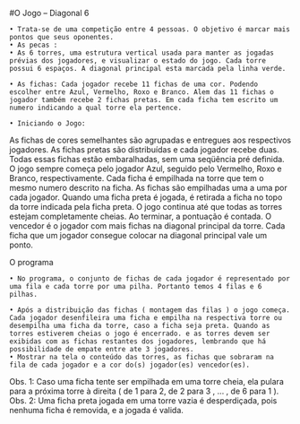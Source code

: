 #O Jogo – Diagonal 6

    • Trata-se de uma competição entre 4 pessoas. O objetivo é marcar mais pontos que seus oponentes.                                            
    • As pecas : 
    • As 6 torres, uma estrutura vertical usada para manter as jogadas prévias dos jogadores, e visualizar o estado do jogo. Cada torre possui 6 espaços. A diagonal principal esta marcada pela linha verde.
                                     
    • As fichas: Cada jogador recebe 11 fichas de uma cor. Podendo escolher entre Azul, Vermelho, Roxo e Branco. Alem das 11 fichas o jogador também recebe 2 fichas pretas. Em cada ficha tem escrito um numero indicando a qual torre ela pertence.
                       
    • Iniciando o Jogo:
As fichas de cores semelhantes são agrupadas e entregues aos respectivos jogadores. As fichas pretas são distribuídas e cada jogador recebe duas. Todas essas fichas estão embaralhadas, sem uma seqüência pré definida. O jogo sempre começa pelo jogador Azul, seguido pelo Vermelho, Roxo e Branco, respectivamente. Cada ficha é empilhada na torre que tem o mesmo numero descrito na ficha. As fichas são empilhadas uma a uma por cada jogador. Quando uma ficha preta é jogada, é retirada a ficha no topo da torre indicada pela ficha preta. O jogo continua até que todas as torres estejam completamente cheias. Ao terminar, a pontuação é contada. O vencedor é o jogador com mais fichas na diagonal principal da torre. Cada ficha que um jogador consegue colocar na diagonal principal vale um ponto.

O programa

    • No programa, o conjunto de fichas de cada jogador é representado por uma fila e cada torre por uma pilha. Portanto temos 4 filas e 6 pilhas.
    
    • Após a distribuição das fichas ( montagem das filas ) o jogo começa. Cada jogador desenfileira uma ficha e empilha na respectiva torre ou desempilha uma ficha da torre, caso a ficha seja preta. Quando as torres estiverem cheias o jogo é encerrado. e as torres devem ser exibidas com as fichas restantes dos jogadores, lembrando que há possibilidade de empate entre ate 3 jogadores.
    • Mostrar na tela o conteúdo das torres, as fichas que sobraram na fila de cada jogador e a cor do(s) jogador(es) vencedor(es).

Obs. 1: Caso uma ficha tente ser empilhada em uma torre cheia, ela pulara para a próxima torre à direita ( de 1 para 2, de 2 para 3 , ... , de 6 para 1 ).
Obs. 2: Uma ficha preta jogada em uma torre vazia é desperdiçada, pois nenhuma ficha é removida, e a jogada é valida.
